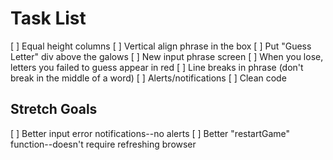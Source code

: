 # Task List

[ ] Equal height columns
[ ] Vertical align phrase in the box
[ ] Put "Guess Letter" div above the galows
[ ] New input phrase screen
[ ] When you lose, letters you failed to guess appear in red
[ ] Line breaks in phrase (don't break in the middle of a word)
[ ] Alerts/notifications
[ ] Clean code


## Stretch Goals

[ ] Better input error notifications--no alerts
[ ] Better "restartGame" function--doesn't require refreshing browser
